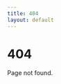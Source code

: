 ```yaml
---
title: 404
layout: default
---
```


<div class="container w-50 pt-5 text-center">
  <h1>404</h1>
  <p>Page not found.</p>
</div>